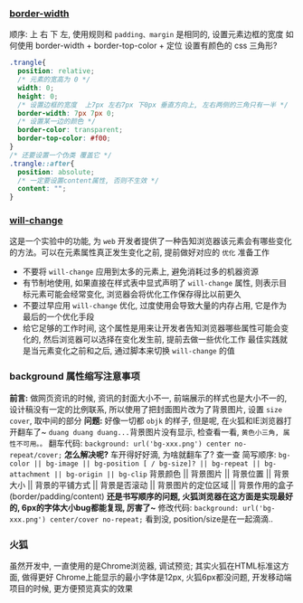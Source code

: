 ### [border-width](http://www.w3school.com.cn/cssref/pr_border-width.asp)
顺序: 上 右 下 左, 使用规则和 `padding、margin` 是相同的, 设置元素边框的宽度
如何使用 border-width + border-top-color + 定位 设置有颜色的 css 三角形?
```css
.trangle{
  position: relative;
  /* 元素的宽高为 0 */
  width: 0;
  height: 0;
  /* 设置边框的宽度  上7px 左右7px 下0px 垂直方向上, 左右两侧的三角只有一半 */
  border-width: 7px 7px 0;
  /* 设置某一边的颜色 */
  border-color: transparent;
  border-top-color: #f00;
}
/* 还要设置一个伪类 覆盖它 */
.trangle::after{
  position: absolute;
  /* 一定要设置content属性, 否则不生效 */
  content: "";
}
```
###  [will-change](https://developer.mozilla.org/zh-CN/docs/Web/CSS/will-change)
这是一个实验中的功能, 为 `web` 开发者提供了一种告知浏览器该元素会有哪些变化的方法。可以在元素属性真正发生变化之前, 提前做好对应的 `优化` 准备工作
+ 不要将 `will-change` 应用到太多的元素上, 避免消耗过多的机器资源
+ 有节制地使用, 如果直接在样式表中显式声明了 `will-change` 属性, 则表示目标元素可能会经常变化, 浏览器会将优化工作保存得比以前更久
+ 不要过早应用 `will-change` 优化, 过度使用会导致大量的内存占用, 它是作为最后的一个优化手段
+ 给它足够的工作时间, 这个属性是用来让开发者告知浏览器哪些属性可能会变化的, 然后浏览器可以选择在变化发生前, 提前去做一些优化工作
最佳实践就是当元素变化之前和之后, 通过脚本来切换 `will-change` 的值
### background 属性缩写注意事项
**前言:** 做网页资讯的时候, 资讯的封面大小不一, 前端展示的样式也是大小不一的, 设计稿没有一定的比例联系, 所以使用了把封面图片改为了背景图片, 设置 `size cover`, 取中间的部分
**问题:** 好像一切都 `objk` 的样子, 但是呢, 在火狐和IE浏览器打开翻车了~ `duang duang duang...`背景图片没有显示, 检查看一看, `黄色小三角, 属性不可用。。`
翻车代码: `background: url('bg-xxx.png') center no-repeat/cover;`
**怎么解决呢?** 车开得好好滴, 为啥就翻车了? 查一查
简写顺序: `bg-color || bg-image || bg-position [ / bg-size]? || bg-repeat || bg-attachment || bg-origin || bg-clip`
背景颜色 || 背景图片 || 背景位置 || 背景大小 || 背景的平铺方式 || 背景是否滚动 || 背景图片的定位区域 || 背景作用的盒子(border/padding/content)
**还是书写顺序的问题, 火狐浏览器在这方面是实现最好的, 6px的字体大小bug都能复现, 厉害了~**
修改代码: `background: url('bg-xxx.png') center/cover no-repeat;` 看到没, position/size是在一起滴滴..
### 火狐
虽然开发中, 一直使用的是Chrome浏览器, 调试预览; 其实火狐在HTML标准这方面, 做得更好
Chrome上能显示的最小字体是12px, 火狐6px都没问题, 开发移动端项目的时候, 更方便预览真实的效果
